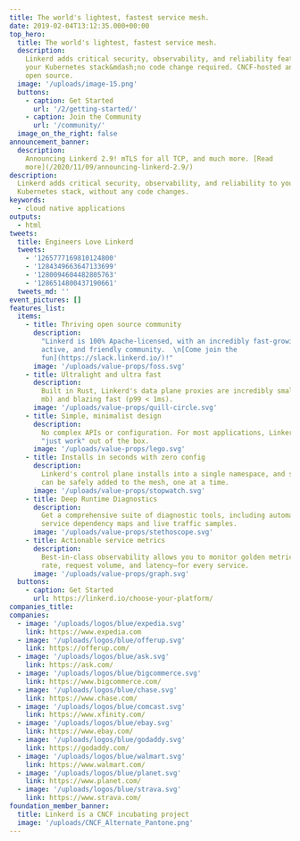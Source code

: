 ```yaml
---
title: The world's lightest, fastest service mesh.
date: 2019-02-04T13:12:35.000+00:00
top_hero:
  title: The world's lightest, fastest service mesh.
  description:
    Linkerd adds critical security, observability, and reliability features to
    your Kubernetes stack&mdash;no code change required. CNCF-hosted and 100%
    open source.
  image: '/uploads/image-15.png'
  buttons:
    - caption: Get Started
      url: '/2/getting-started/'
    - caption: Join the Community
      url: '/community/'
  image_on_the_right: false
announcement_banner:
  description:
    Announcing Linkerd 2.9! mTLS for all TCP, and much more. [Read
    more](/2020/11/09/announcing-linkerd-2.9/)
description:
  Linkerd adds critical security, observability, and reliability to your
  Kubernetes stack, without any code changes.
keywords:
  - cloud native applications
outputs:
  - html
tweets:
  title: Engineers Love Linkerd
  tweets:
    - '1265777169810124800'
    - '1284349663647133699'
    - '1280094604482805763'
    - '1286514800437190661'
  tweets_md: ''
event_pictures: []
features_list:
  items:
    - title: Thriving open source community
      description:
        "Linkerd is 100% Apache-licensed, with an incredibly fast-growing,
        active, and friendly community.  \n[Come join the
        fun](https://slack.linkerd.io/)!"
      image: '/uploads/value-props/foss.svg'
    - title: Ultralight and ultra fast
      description:
        Built in Rust, Linkerd's data plane proxies are incredibly small (<10
        mb) and blazing fast (p99 < 1ms).
      image: '/uploads/value-props/quill-circle.svg'
    - title: Simple, minimalist design
      description:
        No complex APIs or configuration. For most applications, Linkerd will
        "just work" out of the box.
      image: '/uploads/value-props/lego.svg'
    - title: Installs in seconds with zero config
      description:
        Linkerd's control plane installs into a single namespace, and services
        can be safely added to the mesh, one at a time.
      image: '/uploads/value-props/stopwatch.svg'
    - title: Deep Runtime Diagnostics
      description:
        Get a comprehensive suite of diagnostic tools, including automatic
        service dependency maps and live traffic samples.
      image: '/uploads/value-props/stethoscope.svg'
    - title: Actionable service metrics
      description:
        Best-in-class observability allows you to monitor golden metrics—success
        rate, request volume, and latency—for every service.
      image: '/uploads/value-props/graph.svg'
  buttons:
    - caption: Get Started
      url: https://linkerd.io/choose-your-platform/
companies_title:
companies:
  - image: '/uploads/logos/blue/expedia.svg'
    link: https://www.expedia.com
  - image: '/uploads/logos/blue/offerup.svg'
    link: https://offerup.com/
  - image: '/uploads/logos/blue/ask.svg'
    link: https://ask.com/
  - image: '/uploads/logos/blue/bigcommerce.svg'
    link: https://www.bigcommerce.com/
  - image: '/uploads/logos/blue/chase.svg'
    link: https://www.chase.com/
  - image: '/uploads/logos/blue/comcast.svg'
    link: https://www.xfinity.com/
  - image: '/uploads/logos/blue/ebay.svg'
    link: https://www.ebay.com/
  - image: '/uploads/logos/blue/godaddy.svg'
    link: https://godaddy.com/
  - image: '/uploads/logos/blue/walmart.svg'
    link: https://www.walmart.com/
  - image: '/uploads/logos/blue/planet.svg'
    link: https://www.planet.com/
  - image: '/uploads/logos/blue/strava.svg'
    link: https://www.strava.com/
foundation_member_banner:
  title: Linkerd is a CNCF incubating project
  image: '/uploads/CNCF_Alternate_Pantone.png'
---
```

